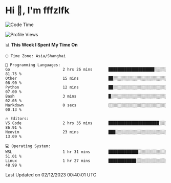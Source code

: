 # Hi 👋, I'm fffzlfk

<!--START_SECTION:waka-->
![Code Time](http://img.shields.io/badge/Code%20Time-605%20hrs%2046%20mins-blue)

![Profile Views](http://img.shields.io/badge/Profile%20Views-0-blue)

📊 **This Week I Spent My Time On** 

```text
🕑︎ Time Zone: Asia/Shanghai

💬 Programming Languages: 
Go                       2 hrs 26 mins       ████████████████████░░░░░   81.75 % 
Other                    15 mins             ██░░░░░░░░░░░░░░░░░░░░░░░   08.90 % 
Python                   12 mins             ██░░░░░░░░░░░░░░░░░░░░░░░   07.00 % 
Bash                     3 mins              █░░░░░░░░░░░░░░░░░░░░░░░░   02.05 % 
Markdown                 0 secs              ░░░░░░░░░░░░░░░░░░░░░░░░░   00.13 % 

🔥 Editors: 
VS Code                  2 hrs 35 mins       ██████████████████████░░░   86.91 % 
Neovim                   23 mins             ███░░░░░░░░░░░░░░░░░░░░░░   13.09 % 

💻 Operating System: 
WSL                      1 hr 31 mins        █████████████░░░░░░░░░░░░   51.01 % 
Linux                    1 hr 27 mins        ████████████░░░░░░░░░░░░░   48.99 % 
```


 Last Updated on 02/12/2023 00:40:01 UTC
<!--END_SECTION:waka-->

